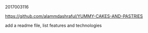 2017003116



https://github.com/alammdashraful/YUMMY-CAKES-AND-PASTRIES



add a readme file, list features and technologies
